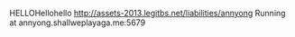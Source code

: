 

HELLOHellohello http://assets-2013.legitbs.net/liabilities/annyong Running at annyong.shallweplayaga.me:5679


